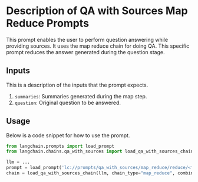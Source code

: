 # Description of QA with Sources Map Reduce Prompts

This prompt enables the user to perform question answering while providing sources.
It uses the map reduce chain for doing QA. This specific prompt reduces the answer generated during the question stage.

## Inputs

This is a description of the inputs that the prompt expects.

1. `summaries`: Summaries generated during the map step.
2. `question`: Original question to be answered.


## Usage

Below is a code snippet for how to use the prompt.

```python
from langchain.prompts import load_prompt
from langchain.chains.qa_with_sources import load_qa_with_sources_chain

llm = ...
prompt = load_prompt('lc://prompts/qa_with_sources/map_reduce/reduce/<file-name>')
chain = load_qa_with_sources_chain(llm, chain_type="map_reduce", combine_prompt=prompt)
```

